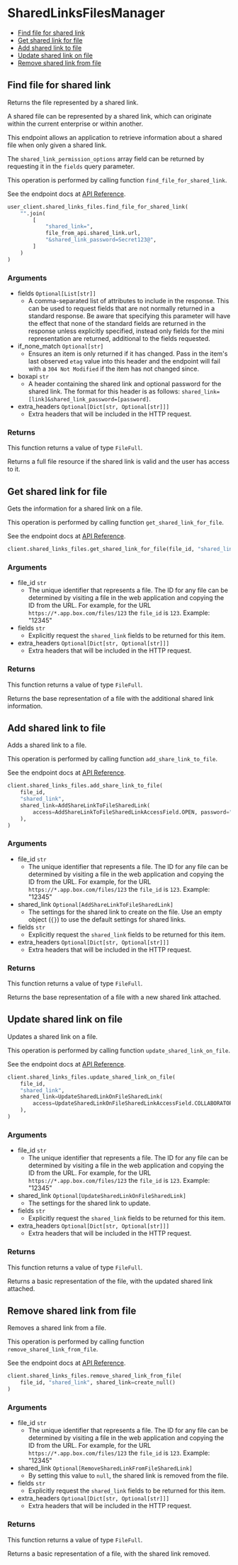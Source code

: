 # SharedLinksFilesManager

- [Find file for shared link](#find-file-for-shared-link)
- [Get shared link for file](#get-shared-link-for-file)
- [Add shared link to file](#add-shared-link-to-file)
- [Update shared link on file](#update-shared-link-on-file)
- [Remove shared link from file](#remove-shared-link-from-file)

## Find file for shared link

Returns the file represented by a shared link.

A shared file can be represented by a shared link,
which can originate within the current enterprise or within another.

This endpoint allows an application to retrieve information about a
shared file when only given a shared link.

The `shared_link_permission_options` array field can be returned
by requesting it in the `fields` query parameter.

This operation is performed by calling function `find_file_for_shared_link`.

See the endpoint docs at
[API Reference](https://developer.box.com/reference/get-shared-items/).

<!-- sample get_shared_items -->

```python
user_client.shared_links_files.find_file_for_shared_link(
    "".join(
        [
            "shared_link=",
            file_from_api.shared_link.url,
            "&shared_link_password=Secret123@",
        ]
    )
)
```

### Arguments

- fields `Optional[List[str]]`
  - A comma-separated list of attributes to include in the response. This can be used to request fields that are not normally returned in a standard response. Be aware that specifying this parameter will have the effect that none of the standard fields are returned in the response unless explicitly specified, instead only fields for the mini representation are returned, additional to the fields requested.
- if_none_match `Optional[str]`
  - Ensures an item is only returned if it has changed. Pass in the item's last observed `etag` value into this header and the endpoint will fail with a `304 Not Modified` if the item has not changed since.
- boxapi `str`
  - A header containing the shared link and optional password for the shared link. The format for this header is as follows: `shared_link=[link]&shared_link_password=[password]`.
- extra_headers `Optional[Dict[str, Optional[str]]]`
  - Extra headers that will be included in the HTTP request.

### Returns

This function returns a value of type `FileFull`.

Returns a full file resource if the shared link is valid and
the user has access to it.

## Get shared link for file

Gets the information for a shared link on a file.

This operation is performed by calling function `get_shared_link_for_file`.

See the endpoint docs at
[API Reference](https://developer.box.com/reference/get-files-id--get-shared-link/).

<!-- sample get_files_id#get_shared_link -->

```python
client.shared_links_files.get_shared_link_for_file(file_id, "shared_link")
```

### Arguments

- file_id `str`
  - The unique identifier that represents a file. The ID for any file can be determined by visiting a file in the web application and copying the ID from the URL. For example, for the URL `https://*.app.box.com/files/123` the `file_id` is `123`. Example: "12345"
- fields `str`
  - Explicitly request the `shared_link` fields to be returned for this item.
- extra_headers `Optional[Dict[str, Optional[str]]]`
  - Extra headers that will be included in the HTTP request.

### Returns

This function returns a value of type `FileFull`.

Returns the base representation of a file with the
additional shared link information.

## Add shared link to file

Adds a shared link to a file.

This operation is performed by calling function `add_share_link_to_file`.

See the endpoint docs at
[API Reference](https://developer.box.com/reference/put-files-id--add-shared-link/).

<!-- sample put_files_id#add_shared_link -->

```python
client.shared_links_files.add_share_link_to_file(
    file_id,
    "shared_link",
    shared_link=AddShareLinkToFileSharedLink(
        access=AddShareLinkToFileSharedLinkAccessField.OPEN, password="Secret123@"
    ),
)
```

### Arguments

- file_id `str`
  - The unique identifier that represents a file. The ID for any file can be determined by visiting a file in the web application and copying the ID from the URL. For example, for the URL `https://*.app.box.com/files/123` the `file_id` is `123`. Example: "12345"
- shared_link `Optional[AddShareLinkToFileSharedLink]`
  - The settings for the shared link to create on the file. Use an empty object (`{}`) to use the default settings for shared links.
- fields `str`
  - Explicitly request the `shared_link` fields to be returned for this item.
- extra_headers `Optional[Dict[str, Optional[str]]]`
  - Extra headers that will be included in the HTTP request.

### Returns

This function returns a value of type `FileFull`.

Returns the base representation of a file with a new shared
link attached.

## Update shared link on file

Updates a shared link on a file.

This operation is performed by calling function `update_shared_link_on_file`.

See the endpoint docs at
[API Reference](https://developer.box.com/reference/put-files-id--update-shared-link/).

<!-- sample put_files_id#update_shared_link -->

```python
client.shared_links_files.update_shared_link_on_file(
    file_id,
    "shared_link",
    shared_link=UpdateSharedLinkOnFileSharedLink(
        access=UpdateSharedLinkOnFileSharedLinkAccessField.COLLABORATORS
    ),
)
```

### Arguments

- file_id `str`
  - The unique identifier that represents a file. The ID for any file can be determined by visiting a file in the web application and copying the ID from the URL. For example, for the URL `https://*.app.box.com/files/123` the `file_id` is `123`. Example: "12345"
- shared_link `Optional[UpdateSharedLinkOnFileSharedLink]`
  - The settings for the shared link to update.
- fields `str`
  - Explicitly request the `shared_link` fields to be returned for this item.
- extra_headers `Optional[Dict[str, Optional[str]]]`
  - Extra headers that will be included in the HTTP request.

### Returns

This function returns a value of type `FileFull`.

Returns a basic representation of the file, with the updated shared
link attached.

## Remove shared link from file

Removes a shared link from a file.

This operation is performed by calling function `remove_shared_link_from_file`.

See the endpoint docs at
[API Reference](https://developer.box.com/reference/put-files-id--remove-shared-link/).

<!-- sample put_files_id#remove_shared_link -->

```python
client.shared_links_files.remove_shared_link_from_file(
    file_id, "shared_link", shared_link=create_null()
)
```

### Arguments

- file_id `str`
  - The unique identifier that represents a file. The ID for any file can be determined by visiting a file in the web application and copying the ID from the URL. For example, for the URL `https://*.app.box.com/files/123` the `file_id` is `123`. Example: "12345"
- shared_link `Optional[RemoveSharedLinkFromFileSharedLink]`
  - By setting this value to `null`, the shared link is removed from the file.
- fields `str`
  - Explicitly request the `shared_link` fields to be returned for this item.
- extra_headers `Optional[Dict[str, Optional[str]]]`
  - Extra headers that will be included in the HTTP request.

### Returns

This function returns a value of type `FileFull`.

Returns a basic representation of a file, with the shared link removed.
